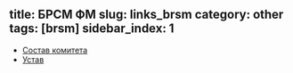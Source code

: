 title: БРСМ ФМ
slug: links_brsm
category: other
tags: [brsm]
sidebar_index: 1
---


-   [Состав комитета](/files/commety_brsm.doc)
-   [Устав](/files/ustav_brsm.doc)

